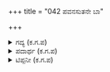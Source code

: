 +++
title = "042 ಪವನಸುತನೇ ಬಾ"

+++

<details><summary>ಗದ್ಯ (ಕ.ಗ.ಪ) </summary>

42. ಭೀಮನೇ, ಬಾ, ಎನ್ನುತ್ತಾ ಧೃತರಾಷ್ಟ್ರ ಅಪ್ಪಿಕೊಂಡ. ನಂತರ ಅರ್ಜುನ ನಮಸ್ಕರಿಸಿದರೆ, ಇಂದ್ರನ ಮಗನೇ, ಬಾ, ಕಂದ, ಎಂದು ಅವನನ್ನು ಅಪ್ಪಿದನು. ಆತಂಕದಿಂದ ಬಂದು ನಮಸ್ಕರಿಸಿದರೆ ಮಾದ್ರಿಯ ಅವಳಿಮಕ್ಕಳಾದ ನಕುಲಸಹದೇವರುಗಳನ್ನು ಅಪ್ಪಿಕೊಂಡ. ಕೌರವ ಕುಲದ ಶ್ರೇಷ್ಠರುಗಳಿರಾ ಕುಳಿತುಕೊಳ್ಳಿ ಎಂದು ಧೃತರಾಷ್ಟ್ರ ಹೇಳಿದ
</details>

<details><summary>ಪದಾರ್ಥ (ಕ.ಗ.ಪ) </summary>

ಪವನಸುತ-ವಾಯುವಿನಮಗ, ಭೀಮ, ತಕ್ಕವಿಸು-ತಕ್ಕೈಸು, ಅಪ್ಪಿಕೋ, ವಾಸವಸುತ-ಇಂದ್ರನಮಗ, ಅರ್ಜುನ, ತವಕದಿಂದ-ಆತಂಕದಿಂದ , ಬೇಗ, ಜವಳಿ-ಅವಳಿ, ಜೋಡಿ, ಕೌರವ ಕುಲಾಗ್ರಣಿಗಳು-ಕುರುವಂಶದ ಶ್ರೇಷ್ಠರು
</details>

<details><summary>ಟಿಪ್ಪನೀ (ಕ.ಗ.ಪ) </summary>

(ಇಲ್ಲಿ ಧೃತರಾಷ್ಟ್ರ ವ್ಯಂಗ್ಯವಾಗಿ ಹೇಳುತ್ತಾನೆಂದು ಅನುಮಾನಿಸಬಹುದು.)
</details>
